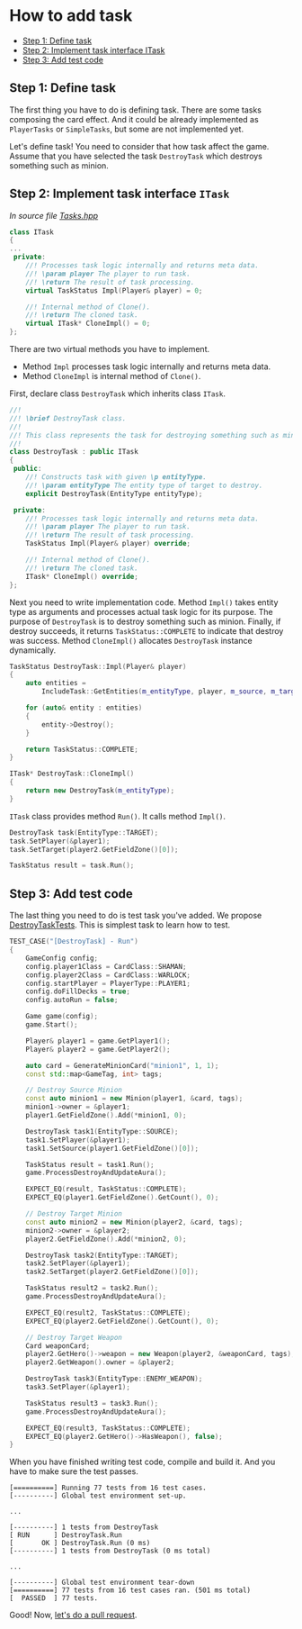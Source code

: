 # How to add task

- [Step 1: Define task](#step-1-define-task)
- [Step 2: Implement task interface ITask](#step-2-implement-task-interface-itask)
- [Step 3: Add test code](#step-3-add-test-code)

## Step 1: Define task

The first thing you have to do is defining task. There are some tasks composing the card effect. And it could be already implemented as `PlayerTasks` or `SimpleTasks`, but some are not implemented yet.

Let's define task! You need to consider that how task affect the game. Assume that you have selected the task `DestroyTask` which destroys something such as minion.

## Step 2: Implement task interface `ITask`

*In source file [Tasks.hpp](../Includes/Tasks/Tasks.hpp)*

```C++
class ITask
{
...
 private:
    //! Processes task logic internally and returns meta data.
    //! \param player The player to run task.
    //! \return The result of task processing. 
    virtual TaskStatus Impl(Player& player) = 0;

    //! Internal method of Clone().
    //! \return The cloned task.
    virtual ITask* CloneImpl() = 0;
};
```

There are two virtual methods you have to implement.

- Method `Impl` processes task logic internally and returns meta data.
- Method `CloneImpl` is internal method of `Clone()`.

First, declare class `DestroyTask` which inherits class `ITask`.

```C++
//!
//! \brief DestroyTask class.
//!
//! This class represents the task for destroying something such as minion.
//!
class DestroyTask : public ITask
{
 public:
    //! Constructs task with given \p entityType.
    //! \param entityType The entity type of target to destroy.
    explicit DestroyTask(EntityType entityType);

 private:
    //! Processes task logic internally and returns meta data.
    //! \param player The player to run task.
    //! \return The result of task processing.
    TaskStatus Impl(Player& player) override;

    //! Internal method of Clone().
    //! \return The cloned task.
    ITask* CloneImpl() override;
};
```

Next you need to write implementation code. Method `Impl()` takes entity type as arguments and processes actual task logic for its purpose. The purpose of `DestroyTask` is to destroy something such as minion. Finally, if destroy succeeds, it returns `TaskStatus::COMPLETE` to indicate that destroy was success. Method `CloneImpl()` allocates `DestroyTask` instance dynamically.

```C++
TaskStatus DestroyTask::Impl(Player& player)
{
    auto entities =
        IncludeTask::GetEntities(m_entityType, player, m_source, m_target);

    for (auto& entity : entities)
    {
        entity->Destroy();
    }

    return TaskStatus::COMPLETE;
}

ITask* DestroyTask::CloneImpl()
{
    return new DestroyTask(m_entityType);
}
```

`ITask` class provides method `Run()`. It calls method `Impl()`.

```C++
DestroyTask task(EntityType::TARGET);
task.SetPlayer(&player1);
task.SetTarget(player2.GetFieldZone()[0]);

TaskStatus result = task.Run();
```

## Step 3: Add test code

The last thing you need to do is test task you've added. We propose [DestroyTaskTests](../Tests/UnitTests/Tasks/SimpleTasks/DestroyTaskTests.cpp). This is simplest task to learn how to test.

```C++
TEST_CASE("[DestroyTask] - Run")
{
    GameConfig config;
    config.player1Class = CardClass::SHAMAN;
    config.player2Class = CardClass::WARLOCK;
    config.startPlayer = PlayerType::PLAYER1;
    config.doFillDecks = true;
    config.autoRun = false;

    Game game(config);
    game.Start();

    Player& player1 = game.GetPlayer1();
    Player& player2 = game.GetPlayer2();

    auto card = GenerateMinionCard("minion1", 1, 1);
    const std::map<GameTag, int> tags;

    // Destroy Source Minion
    const auto minion1 = new Minion(player1, &card, tags);
    minion1->owner = &player1;
    player1.GetFieldZone().Add(*minion1, 0);

    DestroyTask task1(EntityType::SOURCE);
    task1.SetPlayer(&player1);
    task1.SetSource(player1.GetFieldZone()[0]);

    TaskStatus result = task1.Run();
    game.ProcessDestroyAndUpdateAura();

    EXPECT_EQ(result, TaskStatus::COMPLETE);
    EXPECT_EQ(player1.GetFieldZone().GetCount(), 0);

    // Destroy Target Minion
    const auto minion2 = new Minion(player2, &card, tags);
    minion2->owner = &player2;
    player2.GetFieldZone().Add(*minion2, 0);

    DestroyTask task2(EntityType::TARGET);
    task2.SetPlayer(&player1);
    task2.SetTarget(player2.GetFieldZone()[0]);

    TaskStatus result2 = task2.Run();
    game.ProcessDestroyAndUpdateAura();

    EXPECT_EQ(result2, TaskStatus::COMPLETE);
    EXPECT_EQ(player2.GetFieldZone().GetCount(), 0);

    // Destroy Target Weapon
    Card weaponCard;
    player2.GetHero()->weapon = new Weapon(player2, &weaponCard, tags);
    player2.GetWeapon().owner = &player2;

    DestroyTask task3(EntityType::ENEMY_WEAPON);
    task3.SetPlayer(&player1);

    TaskStatus result3 = task3.Run();
    game.ProcessDestroyAndUpdateAura();

    EXPECT_EQ(result3, TaskStatus::COMPLETE);
    EXPECT_EQ(player2.GetHero()->HasWeapon(), false);
}
```

When you have finished writing test code, compile and build it. And you have to make sure the test passes.

```
[==========] Running 77 tests from 16 test cases.
[----------] Global test environment set-up.

...

[----------] 1 tests from DestroyTask
[ RUN      ] DestroyTask.Run
[       OK ] DestroyTask.Run (0 ms)
[----------] 1 tests from DestroyTask (0 ms total)

...

[----------] Global test environment tear-down
[==========] 77 tests from 16 test cases ran. (501 ms total)
[  PASSED  ] 77 tests.
```

Good! Now, [let's do a pull request](./PullRequests.md).